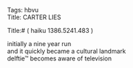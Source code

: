Tags: hbvu  
Title: CARTER LIES  
  
Title:# ( haiku 1386.5241.483 )  
  
initially a nine year run  
and it quickly became a cultural landmark  
delftie™ becomes aware of television  
